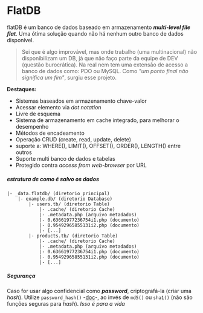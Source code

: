 # FlatDB
flatDB é um banco de dados baseado em armazenamento ***multi-level file flat***. Uma ótima solução quando não há nenhum outro banco de dados disponível.
> Sei que é algo improvável, mas onde trabalho (uma multinacional) não disponibilizam um DB, já que não faço parte da equipe de DEV (questão burocrática). Na real nem tem uma extensão de acesso a banco de dados como: PDO ou MySQL. Como *"um ponto final não significa um fim"*, surgiu esse projeto.

**Destaques:**
- Sistemas baseados em armazenamento chave-valor
- Acessar elemento via *dot notation*
- Livre de esquema
- Sistema de armazenamento em cache integrado, para melhorar o desempenho
- Métodos de encadeamento
- Operação CRUD (create, read, update, delete)
- suporte a:  WHERE(), LIMIT(), OFFSET(), ORDER(), LENGTH() entre outros
- Suporte multi banco de dados e tabelas
- Protegido contra  *access from web-browser* por URL


##### estrutura de como é salvo os dados
```
|- _data.flatdb/ (diretorio principal)
    |- example.db/ (diretorio Database)
        |- users.tb/ (diretorio Table)
            |- .cache/ (diretorio Cache)
            |- .metadata.php (arquivo metadados)
            |- 0.63661977236754i1.php (documento)
            |- 0.95492965855131i2.php (documento)
            |- [...]
        |- products.tb/ (diretorio Table)
            |- .cache/ (diretorio Cache)
            |- .metadata.php (arquivo metadados)
            |- 0.63661977236754i1.php (documento)
            |- 0.95492965855131i2.php (documento)
            |- [...]
```


##### Segurança
Caso for usar algo confidencial como ***password***, criptografá-la (criar uma *hash*). Utilize `password_hash()` -[doc](http://php.net/manual/en/function.password-hash.php)-, ao invés de  `md5()` ou `sha1()` (não são funções seguras para *hash*). *Isso é para a vida*
